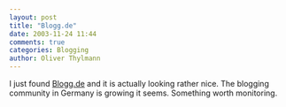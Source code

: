 ```yaml
---
layout: post
title: "Blogg.de"
date: 2003-11-24 11:44
comments: true
categories: Blogging
author: Oliver Thylmann
---
```



I just found [Blogg.de](http://www.blogg.de/) and it is actually looking rather nice. The blogging community in Germany is growing it seems. Something worth monitoring.


